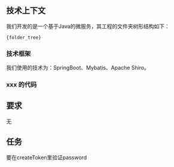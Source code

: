 ## 技术上下文


我们开发的是一个基于Java的微服务，其工程的文件夹树形结构如下：

```
{folder_tree}
```


### 技术框架

我们使用的技术为：SpringBoot、Mybatis、Apache Shiro。

### xxx 的代码


## 要求

无

## 任务
要在createToken里验证password